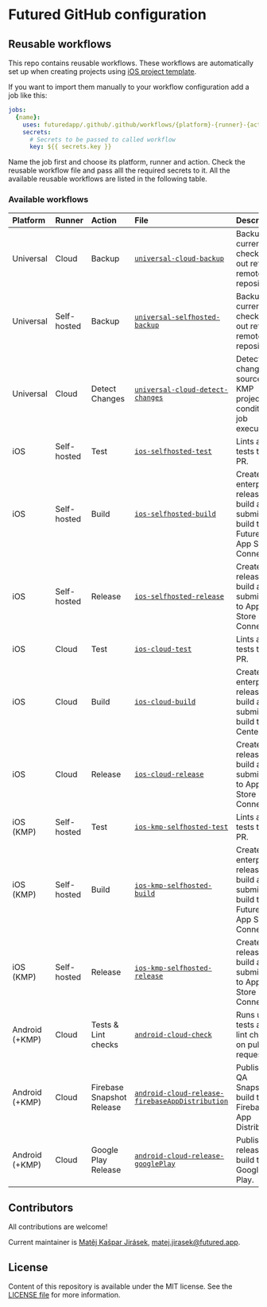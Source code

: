 # Futured GitHub configuration

## Reusable workflows

This repo contains reusable workflows. These workflows are automatically
set up when creating projects using
[iOS project template](https://github.com/futuredapp/iOS-project-template).

If you want to import them manually to your workflow configuration add a job like this:

```yml
jobs:
  {name}:
    uses: futuredapp/.github/.github/workflows/{platform}-{runner}-{action}.yml@main
    secrets:
      # Secrets to be passed to called workflow
      key: ${{ secrets.key }}
```

Name the job first and choose its platform, runner and action.
Check the reusable workflow file and pass alll the required secrets to it.
All the available reusable workflows are listed in the following table.

### Available workflows

| Platform       | Runner      | Action                    | File                                                                                                                   | Description                                                                          |
|:---------------|:------------|:--------------------------|:-----------------------------------------------------------------------------------------------------------------------|:-------------------------------------------------------------------------------------|
| Universal      | Cloud       | Backup                    | [`universal-cloud-backup`](.github/workflows/universal-cloud-backup.yml)                                               | Backups currently checked out ref to a remote repository.                            |
| Universal      | Self-hosted | Backup                    | [`universal-selfhosted-backup`](.github/workflows/universal-selfhosted-backup.yml)                                     | Backups currently checked out ref to a remote repository.                            |
| Universal      | Cloud       | Detect Changes            | [`universal-cloud-detect-changes`](.github/workflows/universal-cloud-detect-changes.yml)                               | Detects changed sources in KMP projects for conditional job execution.               |
| iOS            | Self-hosted | Test                      | [`ios-selfhosted-test`](.github/workflows/ios-selfhosted-test.yml)                                                     | Lints and tests the PR.                                                              |
| iOS            | Self-hosted | Build                     | [`ios-selfhosted-build`](.github/workflows/ios-selfhosted-build.yml)                                                   | Creates enterprise release build and submits the build to Futured App Store Connect. |
| iOS            | Self-hosted | Release                   | [`ios-selfhosted-release`](.github/workflows/ios-selfhosted-release.yml)                                               | Creates release build and submits it to App Store Connect.                           |
| iOS            | Cloud       | Test                      | [`ios-cloud-test`](.github/workflows/ios-cloud-test.yml)                                                               | Lints and tests the PR.                                                              |
| iOS            | Cloud       | Build                     | [`ios-cloud-build`](.github/workflows/ios-cloud-build.yml)                                                             | Creates enterprise release build and submits the build to App Center.                |
| iOS            | Cloud       | Release                   | [`ios-cloud-release`](.github/workflows/ios-cloud-release.yml)                                                         | Creates release build and submits it to App Store Connect.                           |
| iOS (KMP)      | Self-hosted | Test                      | [`ios-kmp-selfhosted-test`](.github/workflows/ios-kmp-selfhosted-test.yml)                                             | Lints and tests the PR.                                                              |
| iOS (KMP)      | Self-hosted | Build                     | [`ios-kmp-selfhosted-build`](.github/workflows/ios-kmp-selfhosted-build.yml)                                           | Creates enterprise release build and submits the build to Futured App Store Connect. |
| iOS (KMP)      | Self-hosted | Release                   | [`ios-kmp-selfhosted-release`](.github/workflows/ios-kmp-selfhosted-release.yml)                                       | Creates release build and submits it to App Store Connect.                           |
| Android (+KMP) | Cloud       | Tests & Lint checks       | [`android-cloud-check`](.github/workflows/android-cloud-check.yml)                                                     | Runs unit tests and lint checks on pull request.                                     |
| Android (+KMP) | Cloud       | Firebase Snapshot Release | [`android-cloud-release-firebaseAppDistribution`](.github/workflows/android-cloud-release-firebaseAppDistribution.yml) | Publishes QA Snapshot build to Firebase App Distribution.                            |
| Android (+KMP) | Cloud       | Google Play Release       | [`android-cloud-release-googlePlay`](.github/workflows/android-cloud-release-googlePlay.yml)                           | Publishes release build to Google Play.                                              |

## Contributors

All contributions are welcome!

Current maintainer is [Matěj Kašpar Jirásek](https://github.com/mkj-is), <matej.jirasek@futured.app>.

## License

Content of this repository is available under the MIT license. See the [LICENSE file](LICENSE) for more information.
